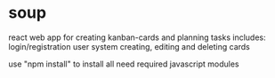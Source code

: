 # soup
react web app for creating kanban-cards and planning tasks
includes:
  login/registration user system
  creating, editing and deleting cards

use "npm install" to install all need required javascript modules
